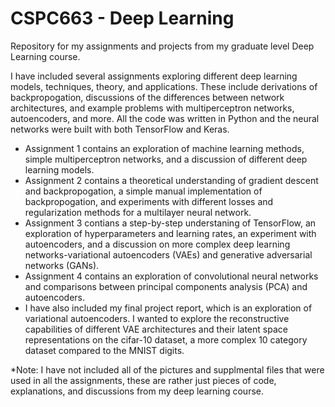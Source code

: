 # CSPC663 - Deep Learning
Repository for my assignments and projects from my graduate level Deep Learning course. 

I have included several assignments exploring different deep learning models, techniques, theory, and applications.
These include derivations of backpropogation, discussions of the differences between network architectures, and example problems with
multiperceptron networks, autoencoders, and more. All the code was written in Python and the neural networks were built with both TensorFlow and Keras.
  
  - Assignment 1 contains an exploration of machine learning methods, simple multiperceptron networks, and a discussion of different deep learning models.
  - Assignment 2 contains a theoretical understanding of gradient descent and backpropogation, a simple manual implementation of backpropogation, and experiments with different losses and regularization methods for a multilayer neural network.
  - Assignment 3 contians a step-by-step understaning of TensorFlow, an exploration of hyperparameters and learning rates, an experiment with autoencoders, and a discussion on more complex deep learning networks-variational autoencoders (VAEs) and generative adversarial networks (GANs).
  - Assignment 4 contains an exploration of convolutional neural networks and comparisons between principal components analysis (PCA) and autoencoders.
  - I have also included my final project report, which is an exploration of variational autoencoders. I wanted to explore the
reconstructive capabilities of different VAE architectures and their latent space representations on the cifar-10 dataset, a more complex
10 category dataset compared to the MNIST digits.

*Note: I have not included all of the pictures and supplmental files that were used in all the assignments, these are rather just pieces of code, explanations, and discussions from my deep learning course.
